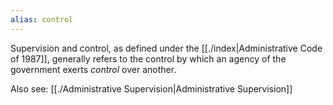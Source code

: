 ```yaml
---
alias: control
---
```


Supervision and control, as defined under the [[./index|Administrative Code of 1987]], generally refers to the control by which an agency of the government exerts *control* over another.

Also see: [[./Administrative Supervision|Administrative Supervision]]